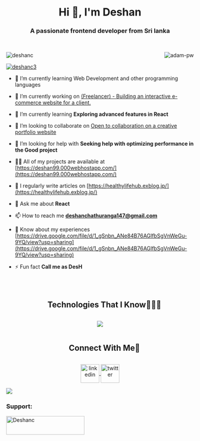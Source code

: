<h1 align="center">Hi 👋, I'm Deshan</h1>
<h3 align="center">A passionate frontend developer from Sri lanka</h3>

<br>

<p><img align="right" src="https://github.com/Adam-pw/Adam-pw/blob/main/animation_300_kxa883sd.gif" alt="adam-pw" /></p>

<p align="left"> <img src="https://komarev.com/ghpvc/?username=deshanc&label=Profile%20views&color=0e75b6&style=flat" alt="deshanc" /> </p>

<p align="left"> <a href="https://twitter.com/deshanc3" target="blank"><img src="https://img.shields.io/twitter/follow/deshanc3?logo=twitter&style=for-the-badge" alt="deshanc3" /></a> </p>

- 🌱 I’m currently learning Web Development and other programming languages

- 🔭 I’m currently working on [(Freelancer) - Building an interactive e-commerce website for a client.](https://dev-clothina99.pantheonsite.io)

- 🌱 I’m currently learning **Exploring advanced features in React**

- 👯 I’m looking to collaborate on [Open to collaboration on a creative portfolio website](https://deshan99.000webhostapp.com/)

- 🤝 I’m looking for help with **Seeking help with optimizing performance in the Good project**

- 👨‍💻 All of my projects are available at [https://deshan99.000webhostapp.com/](https://deshan99.000webhostapp.com/)

- 📝 I regularly write articles on [https://healthylifehub.exblog.jp/](https://healthylifehub.exblog.jp/)

- 💬 Ask me about **React**

- 📫 How to reach me **deshanchathuranga147@gmail.com**

- 📄 Know about my experiences [https://drive.google.com/file/d/1_gSnbn_ANe84B76AGlfbSgVnWeGu-9YQ/view?usp=sharing](https://drive.google.com/file/d/1_gSnbn_ANe84B76AGlfbSgVnWeGu-9YQ/view?usp=sharing)

- ⚡ Fun fact **Call me as DesH**


<br>
<div id="user-content-toc">
  <ul align="center">
    <summary><h2 style="display: inline-block">Technologies That I Know👨🏻‍💻</h2></summary>
  </ul>
</div>
<!--tech stack icons-->
<p align="center">
  <a href="https://skillicons.dev">
    <img src="https://skillicons.dev/icons?i=git,aws,bootstrap,c,css,discord,figma,firebase,github,html,java,js,kotlin,mongodb,mysql,nodejs,py,react,tailwind,vscode&perline=14" />

<br>
<!-- Connect with me -->
<!--h2 without bottom border-->
<div id="user-content-toc">
  <ul align="center">
    <summary><h2 style="display: inline-block">Connect With Me🤝</h2></summary>
  </ul>
</div>

<!--icons and links-->
<p align="center">
<a href="https://linkedin.com/in/deshan-chathuranga-8484bb2aa?lipi=urn%3Ali%3Apage%3Ad_flagship3_profile_view_base_contact_details%3Bnr4Rqs2TQP%2BZ%2FHBtLh0skg%3D%3D/" target="blank"><img align="center" src="https://user-images.githubusercontent.com/88904952/234979284-68c11d7f-1acc-4f0c-ac78-044e1037d7b0.png" alt="linkedin" height="50" width="50"  /> </a>
  <a href="https://twitter.com/DeshanC3" target="blank"><img align="center" src="https://user-images.githubusercontent.com/88904952/234980676-61bfb021-ecc8-48f7-88e6-34c1b06c4a58.png" alt="twitter" height="50" width="50" /> </a> 
 
</p>
 
</div>

<!--horizontal divider(gradiant)-->
<img src="https://user-images.githubusercontent.com/73097560/115834477-dbab4500-a447-11eb-908a-139a6edaec5c.gif">


<br>
<h3 align="left">Support:</h3>
<p><a href="https://www.buymeacoffee.com/Deshanc"> <img align="left" src="https://cdn.buymeacoffee.com/buttons/v2/default-yellow.png" height="50" width="210" alt="Deshanc" /></a></p><br><br>
